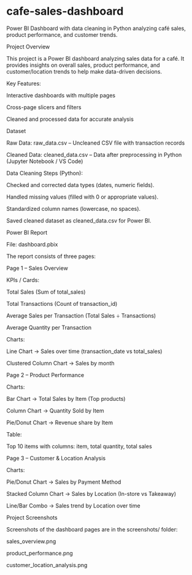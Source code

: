 # cafe-sales-dashboard
Power BI Dashboard with data cleaning in Python analyzing café sales, product performance, and customer trends.

Project Overview

This project is a Power BI dashboard analyzing sales data for a café. It provides insights on overall sales, product performance, and customer/location trends to help make data-driven decisions.

Key Features:

Interactive dashboards with multiple pages

Cross-page slicers and filters

Cleaned and processed data for accurate analysis

Dataset

Raw Data: raw_data.csv – Uncleaned CSV file with transaction records

Cleaned Data: cleaned_data.csv – Data after preprocessing in Python (Jupyter Notebook / VS Code)

Data Cleaning Steps (Python):

Checked and corrected data types (dates, numeric fields).

Handled missing values (filled with 0 or appropriate values).

Standardized column names (lowercase, no spaces).

Saved cleaned dataset as cleaned_data.csv for Power BI.

Power BI Report

File: dashboard.pbix

The report consists of three pages:

Page 1 – Sales Overview

KPIs / Cards:

Total Sales (Sum of total_sales)

Total Transactions (Count of transaction_id)

Average Sales per Transaction (Total Sales ÷ Transactions)

Average Quantity per Transaction

Charts:

Line Chart → Sales over time (transaction_date vs total_sales)

Clustered Column Chart → Sales by month

Page 2 – Product Performance

Charts:

Bar Chart → Total Sales by Item (Top products)

Column Chart → Quantity Sold by Item

Pie/Donut Chart → Revenue share by Item

Table:

Top 10 items with columns: item, total quantity, total sales

Page 3 – Customer & Location Analysis

Charts:

Pie/Donut Chart → Sales by Payment Method

Stacked Column Chart → Sales by Location (In-store vs Takeaway)

Line/Bar Combo → Sales trend by Location over time

Project Screenshots

Screenshots of the dashboard pages are in the screenshots/ folder:

sales_overview.png

product_performance.png

customer_location_analysis.png
